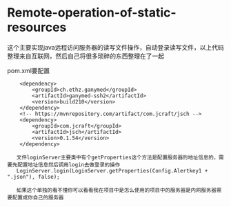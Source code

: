 # Remote-operation-of-static-resources
这个主要实现java远程访问服务器的读写文件操作，自动登录读写文件，以上代码整理来自互联网，然后自己将很多琐碎的东西整理在了一起

pom.xml要配置
   <!-- https://mvnrepository.com/artifact/ch.ethz.ganymed/ganymed-ssh2 -->
        <dependency>
            <groupId>ch.ethz.ganymed</groupId>
            <artifactId>ganymed-ssh2</artifactId>
            <version>build210</version>
        </dependency>
        <!-- https://mvnrepository.com/artifact/com.jcraft/jsch -->
        <dependency>
            <groupId>com.jcraft</groupId>
            <artifactId>jsch</artifactId>
            <version>0.1.54</version>
        </dependency>
        
       文件loginServer主要类中有个getProperties这个方法是配置服务器的地址信息的，需要先配置地址信息然后调用login去做登录的操作
       LoginServer.login(LoginServer.getProperties(Config.Alertkey1 + ".json"), false);
       
       如果这个单独的看不懂你可以看看我在项目中是怎么使用的项目中的服务器是内网服务器需要配置成你自己的服务器
       
       

